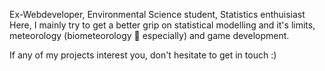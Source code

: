 Ex-Webdeveloper, Environmental Science student, Statistics enthuisiast  
Here, I mainly try to get a better grip on statistical modelling and it's limits, meteorology (biometeorology 🌱 especially) and game development.  
  
If any of my projects interest you, don't hesitate to get in touch :)
